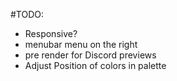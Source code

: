 #TODO:

- Responsive?
- menubar menu on the right
- pre render for Discord previews
- Adjust Position of colors in palette
